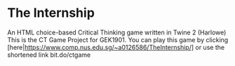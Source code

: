 # The Internship
An HTML choice-based Critical Thinking game written in Twine 2 (Harlowe)
This is the CT Game Project for GEK1901.
You can play this game by clicking [here|https://www.comp.nus.edu.sg/~a0126586/TheInternship/] or use the shortened link bit.do/ctgame
